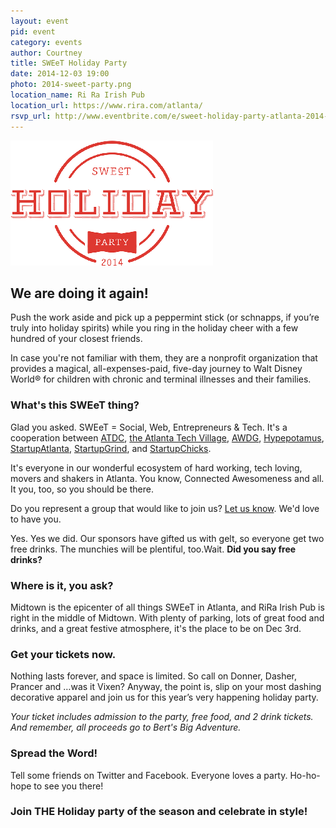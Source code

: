 ```yaml
---
layout: event
pid: event
category: events
author: Courtney
title: SWEeT Holiday Party
date: 2014-12-03 19:00
photo: 2014-sweet-party.png
location_name: Ri Ra Irish Pub
location_url: https://www.rira.com/atlanta/
rsvp_url: http://www.eventbrite.com/e/sweet-holiday-party-atlanta-2014-tickets-14150349075
---
```


<div class="event-details">
  <div class="row">
    <div class='col-sm-5'>
      <img src="/img/event-assets/2014-sweet-party.png" alt="2014 SWEeT Holiday Party" class="img-responsive">
    </div>
    <div class="col-sm-7">
      <h2>We are doing it again!</h2>
      <p class="lead">Push the work aside and pick up a peppermint stick (or schnapps, if you’re truly into holiday spirits) while you ring in the holiday cheer with a few hundred of your closest friends.</p>
      <p>In case you're not familiar with them, they are a nonprofit organization that provides a magical, all-expenses-paid, five-day journey to Walt Disney World® for children with chronic and terminal illnesses and their families.</p>
    </div>

  </div>




  <h3>What's this SWEeT thing?</h3>
  <p>Glad you asked. SWEeT = Social, Web, Entrepreneurs & Tech. It's a cooperation between <a href="http://atdc.org/">ATDC</a>, <a href="http://atlantatechvillage.com/">the Atlanta Tech Village</a>, <a href="http://awdg.org">AWDG</a>, <a href="http://www.hypepotamus.com/">Hypepotamus</a>, <a href="http://startupatlanta.org/">StartupAtlanta</a>, <a href="http://startupgrind.com/atlanta/">StartupGrind</a>, and <a href="http://startupchicks.org/">StartupChicks</a>. </p>

  <p>It's everyone in our wonderful ecosystem of hard working, tech loving, movers and shakers in Atlanta. You know, Connected Awesomeness and all. It you, too, so you should be there.</p>

  <p>Do you represent a group that would like to join us? <a href="http://www.eventbrite.com/e/2014-sweet-holiday-party-partners-tickets-14165325871">Let us know</a>. We'd love to have you.</p>

  <p>Yes. Yes we did. Our sponsors have gifted us with gelt, so everyone get two free drinks. The munchies will be plentiful, too.Wait. <b>Did you say free drinks?</b></p>

  <h3>Where is it, you ask?</h3>
  <p>Midtown is the epicenter of all things SWEeT in Atlanta, and RiRa Irish Pub is right in the middle of Midtown. With plenty of parking, lots of great food and drinks, and a great festive atmosphere, it's the place to be on Dec 3rd.</p>

  <h3>Get your tickets now.</h3>

  <p>Nothing lasts forever, and space is limited. So call on Donner, Dasher, Prancer and …was it Vixen? Anyway, the point is, slip on your most dashing decorative apparel and join us for this year’s very happening holiday party.</p>

  <p><i>Your ticket includes admission to the party, free food, and 2 drink tickets. And remember, all proceeds go to Bert's Big Adventure.</i></p>

  <h3>Spread the Word!</h3>

  <p>Tell some friends on Twitter and Facebook. Everyone loves a party. Ho-ho-hope to see you there!</p>

  <h3>Join THE Holiday party of the season and celebrate in style!</h3>
</div>